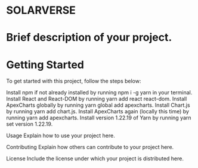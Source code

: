 # SOLARVERSE

# Brief description of your project.

# Getting Started
To get started with this project, follow the steps below:

Install npm if not already installed by running npm i -g yarn in your terminal.
Install React and React-DOM by running yarn add react react-dom.
Install ApexCharts globally by running yarn global add apexcharts.
Install Chart.js by running yarn add chart.js.
Install ApexCharts again (locally this time) by running yarn add apexcharts.
Install version 1.22.19 of Yarn by running yarn set version 1.22.19.

Usage
Explain how to use your project here.

Contributing
Explain how others can contribute to your project here.

License
Include the license under which your project is distributed here.
